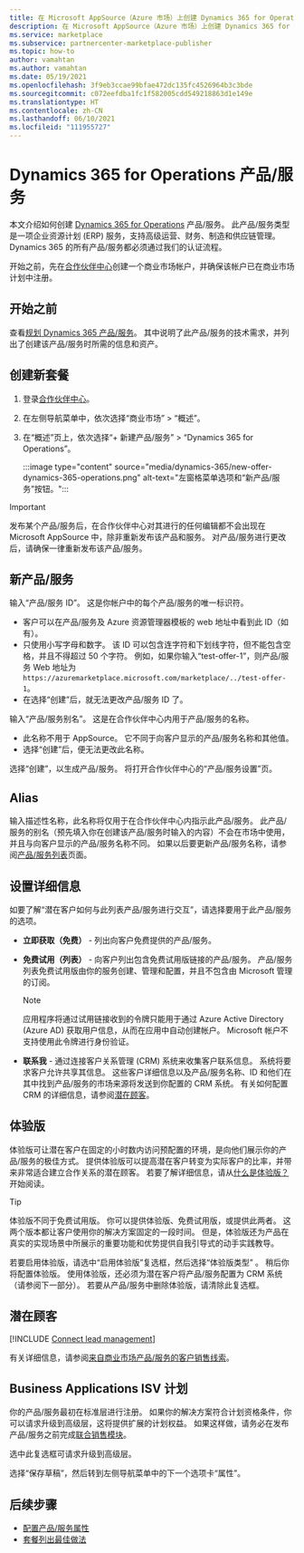 ```yaml
---
title: 在 Microsoft AppSource（Azure 市场）上创建 Dynamics 365 for Operations 产品/服务
description: 在 Microsoft AppSource（Azure 市场）上创建 Dynamics 365 for Operations 产品/服务。
ms.service: marketplace
ms.subservice: partnercenter-marketplace-publisher
ms.topic: how-to
author: vamahtan
ms.author: vamahtan
ms.date: 05/19/2021
ms.openlocfilehash: 3f9eb3ccae99bfae472dc135fc4526964b3c3bde
ms.sourcegitcommit: c072eefdba1fc1f582005cdd549218863d1e149e
ms.translationtype: HT
ms.contentlocale: zh-CN
ms.lasthandoff: 06/10/2021
ms.locfileid: "111955727"
---
```

# <a name="create-a-dynamics-365-for-operations-offer"></a>Dynamics 365 for Operations 产品/服务

本文介绍如何创建 [Dynamics 365 for Operations](https://dynamics.microsoft.com/finance-and-operations) 产品/服务。 此产品/服务类型是一项企业资源计划 (ERP) 服务，支持高级运营、财务、制造和供应链管理。 Dynamics 365 的所有产品/服务都必须通过我们的认证流程。

开始之前，先在[合作伙伴中心](./create-account.md)创建一个商业市场帐户，并确保该帐户已在商业市场计划中注册。

## <a name="before-you-begin"></a>开始之前

查看[规划 Dynamics 365 产品/服务](marketplace-dynamics-365.md)。 其中说明了此产品/服务的技术需求，并列出了创建该产品/服务时所需的信息和资产。

## <a name="create-a-new-offer"></a>创建新套餐

1. 登录[合作伙伴中心](https://partner.microsoft.com/dashboard/home)。
2. 在左侧导航菜单中，依次选择“商业市场” > “概述”。
3. 在“概述”页上，依次选择“+ 新建产品/服务” > “Dynamics 365 for Operations”。

    :::image type="content" source="media/dynamics-365/new-offer-dynamics-365-operations.png" alt-text="左窗格菜单选项和“新产品/服务”按钮。":::

> [!IMPORTANT]
> 发布某个产品/服务后，在合作伙伴中心对其进行的任何编辑都不会出现在 Microsoft AppSource 中，除非重新发布该产品和服务。 对产品/服务进行更改后，请确保一律重新发布该产品/服务。

## <a name="new-offer"></a>新产品/服务

输入“产品/服务 ID”。 这是你帐户中的每个产品/服务的唯一标识符。

- 客户可以在产品/服务及 Azure 资源管理器模板的 web 地址中看到此 ID（如有）。
- 只使用小写字母和数字。 该 ID 可以包含连字符和下划线字符，但不能包含空格，并且不得超过 50 个字符。 例如，如果你输入“test-offer-1”，则产品/服务 Web 地址为 `https://azuremarketplace.microsoft.com/marketplace/../test-offer-1`。
- 在选择“创建”后，就无法更改产品/服务 ID 了。

输入“产品/服务别名”。 这是在合作伙伴中心内用于产品/服务的名称。

- 此名称不用于 AppSource。 它不同于向客户显示的产品/服务名称和其他值。
- 选择“创建”后，便无法更改此名称。

选择“创建”，以生成产品/服务。 将打开合作伙伴中心的“产品/服务设置”页。

## <a name="alias"></a>Alias

输入描述性名称，此名称将仅用于在合作伙伴中心内指示此产品/服务。 此产品/服务的别名（预先填入你在创建该产品/服务时输入的内容）不会在市场中使用，并且与向客户显示的产品/服务名称不同。 如果以后要更新产品/服务名称，请参阅[产品/服务列表](dynamics-365-operations-offer-listing.md)页面。

## <a name="setup-details"></a>设置详细信息

如要了解“潜在客户如何与此列表产品/服务进行交互”，请选择要用于此产品/服务的选项。

- **立即获取（免费）** - 列出向客户免费提供的产品/服务。
- **免费试用（列表）** - 向客户列出包含免费试用版链接的产品/服务。 产品/服务列表免费试用版由你的服务创建、管理和配置，并且不包含由 Microsoft 管理的订阅。

    > [!NOTE]
    > 应用程序将通过试用链接收到的令牌只能用于通过 Azure Active Directory (Azure AD) 获取用户信息，从而在应用中自动创建帐户。 Microsoft 帐户不支持使用此令牌进行身份验证。

- **联系我** - 通过连接客户关系管理 (CRM) 系统来收集客户联系信息。 系统将要求客户允许共享其信息。 这些客户详细信息以及产品/服务名称、ID 和他们在其中找到产品/服务的市场来源将发送到你配置的 CRM 系统。 有关如何配置 CRM 的详细信息，请参阅[潜在顾客](#customer-leads)。

## <a name="test-drive"></a>体验版

体验版可让潜在客户在固定的小时数内访问预配置的环境，是向他们展示你的产品/服务的极佳方式。 提供体验版可以提高潜在客户转变为实际客户的比率，并带来非常适合建立合作关系的潜在顾客。 若要了解详细信息，请从[什么是体验版？](what-is-test-drive.md)开始阅读。

> [!TIP]
> 体验版不同于免费试用版。 你可以提供体验版、免费试用版，或提供此两者。 这两个版本都让客户使用你的解决方案固定的一段时间。 但是，体验版还为产品在真实的实现场景中所展示的重要功能和优势提供自我引导式的动手实践教导。

若要启用体验版，请选中“启用体验版”复选框，然后选择“体验版类型” 。 稍后你将配置体验版。 使用体验版，还必须为潜在客户将产品/服务配置为 CRM 系统（请参阅下一部分）。 若要从产品/服务中删除体验版，请清除此复选框。

## <a name="customer-leads"></a>潜在顾客

[!INCLUDE [Connect lead management](includes/customer-leads.md)]

有关详细信息，请参阅[来自商业市场产品/服务的客户销售线索](partner-center-portal/commercial-marketplace-get-customer-leads.md)。

## <a name="business-applications-isv-program"></a>Business Applications ISV 计划

你的产品/服务最初在标准层进行注册。 如果你的解决方案符合计划资格条件，你可以请求升级到高级层，这将提供扩展的计划权益。 如果这样做，请务必在发布产品/服务之前完成[联合销售模块](https://aka.ms/BizAppsISVProgram)。

选中此复选框可请求升级到高级层。

选择“保存草稿”，然后转到左侧导航菜单中的下一个选项卡“属性”。 

## <a name="next-steps"></a>后续步骤

- [配置产品/服务属性](dynamics-365-operations-properties.md)
- [套餐列出最佳做法](gtm-offer-listing-best-practices.md)